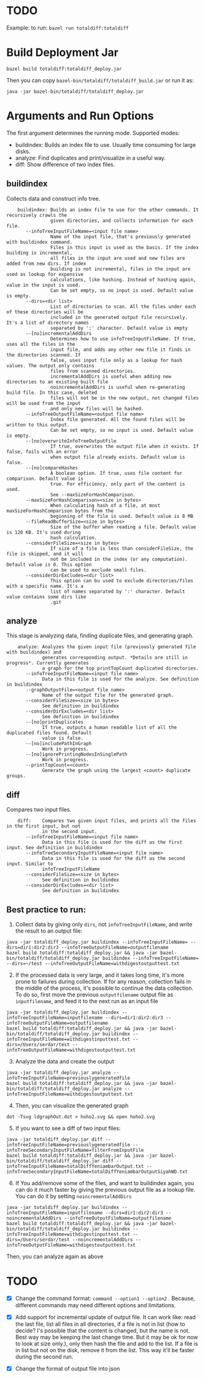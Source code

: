 # TODO
Example:
to run: `bazel run totaldiff:totaldiff`

# Build Deployment Jar

```
bazel build totaldiff:totaldiff_deploy.jar
```

Then you can copy `bazel-bin/totaldiff/totaldiff_build.jar` or run it as:

```
java -jar bazel-bin/totaldiff/totaldiff_deploy.jar
```

# Arguments and Run Options

The first argument determines the running mode. Supported modes:
- buildindex: Builds an index file to use. Usually time consuming for large disks.
- analyze: Find duplicates and print/visualize in a useful way.
- diff: Show difference of two index files.

## buildindex
Collects data and construct info tree.

```
    buildindex: Builds an index file to use for the other commands. It recursively crawls the
                given directories, and collects information for each file.
       --infoTreeInputFileName=<input file name>
                Name of the input file, that's previously generated with buildindex command.
                Files in this input is used as the basis. If the index building is incremental, 
                all files in the input are used and new files are added from new dirs. If index
                building is not incremental, files in the input are used as lookup for expensive
                calculations, like hashing. Instead of hashing again, value in the input is used.
                Can be set empty, so no input is used. Default value is empty.
       --dirs=<dir list>
                List of directories to scan. All the files under each of these directories will be
                included in the generated output file recursively. It's a list of directory names
                separated by ':' character. Default value is empty
       --[no]incrementalAddDirs
                Determines how to use infoTreeInputFileName. If true, uses all the files in the 
                input file, and adds any other new file it finds in the directories scanned. If
                false, uses input file only as a lookup for hash values. The output only contains
                files from scanned directories.
                incrementalAddDirs is useful when adding new directories to an existing built file
                noincrementalAddDirs is useful when re-generating build file. In this case, deleted
                files will not be in the new output, not changed files will be used from the input
                and only new files will be hashed.
       --infoTreeOutputFileName=<output file name>
                Index file generated. All the found files will be written to this output.
                Can be set empty, so no input is used. Default value is empty.
       --[no]overwriteInfoTreeOutputFile
                If true, overwrites the output file when it exists. If false, fails with an error
                when output file already exists. Default value is false.
       --[no]compareHashes
                A boolean option. If true, uses file content for comparison. Default value is
                true. For efficiency, only part of the content is used.
                See --maxSizeForHashComparison.
       --maxSizeForHashComparison=<size in bytes>
                When calculating hash of a file, at most maxSizeForHashComparison bytes from the
                beginning of the file is used. Default value is 8 MB
       --fileReadBufferSize=<size in bytes>
                Size of the buffer when reading a file. Default value is 128 KB. It's used during
                hash calculation.
       --considerFileSize=<size in bytes>
                If size of a file is less than considerFileSize, the file is skipped, and it will
                not be included in the index (or any computation). Default value is 0. This option
                can be used to exclude small files.
       --considerDirExcludes=<dir list>
                This option can bu used to exclude directories/files with a specific name. It's a
                list of names separated by ':' character. Default value contains some dirs like
                .git
```


## analyze 
This stage is analyzing data, finding duplicate files, and generating graph. 

```
    analyze: Analyzes the given input file (previously generated file with buildindex) and
             generates corresponding output. *Details are still in progress*. Currently generates
             a graph for the top printTopCount duplicated directories.
       --infoTreeInputFileName=<input file name>
             Data in this file is used for the analyze. See definition in buildindex
       --graphOutputFile=<output file name>
             Name of the output file for the generated graph.
       --considerFileSize=<size in bytes>
             See definition in buildindex
       --considerDirExcludes=<dir list>
             See definition in buildindex
       --[no]printDuplicates
             If true, outputs a human readable list of all the duplicated files found. Default
             value is false.
       --[no]includePathInGraph
             Work in progress.
       --[no]ignorePrintingNodesInSinglePath
             Work in progress.
       --printTopCount=<count>
             Generate the graph using the largest <count> duplicate groups.
```
## diff
Compares two input files.

```
    diff:    Compares two given input files, and prints all the files in the first input, but not
             in the second input.
       --infoTreeInputFileName=<input file name>
             Data in this file is used for the diff as the first input. See definition in buildindex
       --infoTreeSecondaryInputFileName=<input file name>
             Data in this file is used for the diff as the second input. Similar to
             infoTreeInputFileName
       --considerFileSize=<size in bytes>
             See definition in buildindex
       --considerDirExcludes=<dir list>
             See definition in buildindex
```

## Best practice to run:
1) Collect data by giving only `dirs`, not `infoTreeInputFileName`, and write the result to an output file:

```
java -jar totaldiff_deploy.jar buildindex --infoTreeInputFileName= --dirs=dir1:dir2:dir3 --infoTreeOutputFileName=outputfilename
bazel build totaldiff:totaldiff_deploy.jar && java -jar bazel-bin/totaldiff/totaldiff_deploy.jar buildindex --infoTreeInputFileName= --dirs=~/test --infoTreeOutputFileName=withdigestoutputtest.txt
```

2) If the processed data is very large, and it takes long time, it's more prone to failures during collection.
If for any reason, collection fails in the middle of the process, it's possible to continue the data 
collection. To do so, first move the previous `outputfilename` output file as `inputfilename`, and feed
it to the next run as an input file

```
java -jar totaldiff_deploy.jar buildindex --infoTreeInputFileName=inputfilename --dirs=dir1:dir2:dir3 --infoTreeOutputFileName=outputfilename
bazel build totaldiff:totaldiff_deploy.jar && java -jar bazel-bin/totaldiff/totaldiff_deploy.jar buildindex --infoTreeInputFileName=withdigestinputtest.txt --dirs=/Users/serdar/test --infoTreeOutputFileName=withdigestoutputtest.txt
```

3) Analyze the data and create the output

```
java -jar totaldiff_deploy.jar analyze --infoTreeInputFileName=previouslygeneratedfile
bazel build totaldiff:totaldiff_deploy.jar && java -jar bazel-bin/totaldiff/totaldiff_deploy.jar analyze --infoTreeInputFileName=withdigestoutputtest.txt

```

4) Then, you can visualize the generated graph

```
dot -Tsvg ldgraphOut.dot > hoho2.svg && open hoho2.svg
```

5) If you want to see a diff of two input files:
```
java -jar totaldiff_deploy.jar diff --infoTreeInputFileName=previouslygeneratedfile --infoTreeSecondaryInputFileName=filterFromInputFile
bazel build totaldiff:totaldiff_deploy.jar && java -jar bazel-bin/totaldiff/totaldiff_deploy.jar diff --infoTreeInputFileName=totalDiffYeniambarOutput.txt --infoTreeSecondaryInputFileName=totalDiffYeniambarOutputSiyahWD.txt
```

6) If You add/remove some of the files, and want to buildindex again, you can do it much faster by giving the previous output file as a lookup file. You can do it by setting `noincrementalAddDirs`

```
java -jar totaldiff_deploy.jar buildindex --infoTreeInputFileName=inputfilename --dirs=dir1:dir2:dir3 --noincrementalAddDirs --infoTreeOutputFileName=outputfilename
bazel build totaldiff:totaldiff_deploy.jar && java -jar bazel-bin/totaldiff/totaldiff_deploy.jar buildindex --infoTreeInputFileName=withdigestinputtest.txt --dirs=/Users/serdar/test --noincrementalAddDirs --infoTreeOutputFileName=withdigestoutputtest.txt
```

Then, you can analyze again as above

# TODO

- [x] Change the command format: `command --option1 --option2` . Because, different commands may need 
different options and limitations.
- [x] Add support for incremental update of output file. It can work like: read the last file, list all files in all directories, if a file is not in list (how to decide? I's possible that the content is changed, but the name is not. Best way may be keeping the last change time. But it may be ok for now to look at size only.), only then hash the file and add to the list. If a file is in list but not on the disk, remove it from the list. This way it'll be faster during the second run. 
- [x] Change the format of output file into json

